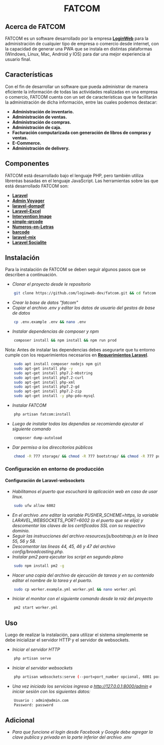 <h1 align="center">FATCOM</h1>

## Acerca de FATCOM

FATCOM es un software desarrollado por la empresa **[LoginWeb](https://loginweb.net/)** para la administración de cualquier tipo de empresa o comercio desde internet, con la capacidad de generar una PWA que se instala en distintas plataformas (Windows, Linux, Mac, Android y IOS) para dar una mejor experiencia al usuario final.

## Características

Con el fin de desarrollar un software que pueda administrar de manera eficiente la información de todas las actividades realizadas en una empresa o comercio, FATCOM cuenta con un set de características que te facilitarán la administración de dicha información, entre las cuales podemos destacar:

- **Administración de inventario.**
- **Administración de ventas.**
- **Administración de compras.**
- **Administración de caja.**
- **Facturación computarizada con generación de libros de compras y ventas.**
- **E-Commerce.**
- **Administración de delivery.**


## Componentes

FATCOM está desarrollado bajo el lenguaje PHP, pero también utiliza libreréas basadas en el lenguaje JavaScript. Las herramientas sobre las que está desarrollado FATCOM son:

- **[Laravel](https://vehikl.com/)**
- **[Admin Voyager](https://tighten.co)**
- **[laravel-dompdf](https://github.com/barryvdh/laravel-dompdf)**
- **[Laravel-Excel](https://github.com/Maatwebsite/Laravel-Excel)**
- **[Intervention Image](http://image.intervention.io/)**
- **[simple-qrcode](https://github.com/SimpleSoftwareIO/simple-qrcode)**
- **[Numeros-en-Letras](https://github.com/villca/Numeros-en-Letras)**
- **[barcode](https://github.com/milon/barcode)**
- **[laravel-mix](https://laravel.com/docs/5.8/mix)**
- **[Laravel Socialite](https://laravel.com/docs/5.8/socialite)**


## Instalación

Para la instalación de FATCOM se deben seguir algunos pasos que se describen a continuación.

- *Clonar el proyecto desde le repositorio*
```bash
    git clone https://github.com/loginweb-dev/fatcom.git && cd fatcom
```
- *Crear la base de datos "fatcom"*
- *Copiar el archivo .env y editar los datos de usuario del gestos de base de datos*
```bash
    cp .env.example .env && nano .env
```
- *Instalar dependencias de composer y npm*
```bash
    composer install && npm install && npm run prod
```
Nota: Antes de instalar las dependencias debes asegurarte que tu entorno cumple con los requerimientos necesarios en **[Requerimientos Laravel](https://laravel.com/docs/7.x#server-requirements)**.
```bash
    sudo apt install composer nodejs npm git
    sudo apt-get install php -y
    sudo apt-get install php7.2-mbstring
    sudo apt-get install php7.2-curl
    sudo apt-get install php-xml
    sudo apt-get install php7.2-gd
    sudo apt-get install php7.2-zip
    sudo apt-get install -y php-pdo-mysql
```

- *Instalar FATCOM*
```bash
    php artisan fatcom:install
```
- *Luego de instalar todas las dependias se recomienda ejecutar el siguiente comando*
```bash
    composer dump-autoload
```

- *Dar permiso a los direccitorios públicos*
```bash
    chmod -R 777 storage/ && chmod -R 777 bootstrap/ && chmod -R 777 public/
```

### Configuración en entorno de producción
#### Configuración de Laravel-websockets
- *Habilitamos el puerto que escuchará la aplicación web en caso de usar linux.*
```bash
    sudo ufw allow 6002
```
- *En el archivo .env editar la variable PUSHER_SCHEME=https, la variable LARAVEL_WEBSOCKETS_PORT=6002 (o el puerto que se elija) y descomentar las claves de los certificados SSL con su respectivo dominio.*
- *Seguir las instrucciones del archivo resources/js/bootstrap.js en la linea 55, 56 y 58.*
- *Descomentar las lineas 44, 45, 46 y 47 del archivo config/broadcasting.php.*
- *Instalar pm2 para ejecutar los script en segundo plano*
```bash
    sudo npm install pm2 -g
```
- *Hacer una copia del archivo de ejecución de tareas y en su contenido editar el nombre de la tarea y el puerto.*
```bash
    sudo cp worker.example.yml worker.yml && nano worker.yml
```
- *Iniciar el monitor con el siguiente comando desde la raiz del proyecto*
```bash
    pm2 start worker.yml
```

## Uso

Luego de realizar la instalación, para utilizar el sistema simplemente se debe inicializar el servidor HTTP y el servidor de websockets.

- *Iniciar el servidor HTTP*
```bash
    php artisan serve
```
- *Iniciar el servidor websockets*
```bash
    php artisan websockets:serve (--port=port_number opcional, 6001 por defecto)
```
- *Una vez iniciado los servicios ingresa a http://127.0.0.1:8000/admin e iniciar sesión con los siguientes datos:*
```bash
    Usuario : admin@admin.com
    Password: password
```

## Adicional

- *Para que funcione el login desde Facebook y Google debe agregar la clave publica y privada en la parte inferior del archivo .env*